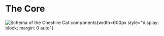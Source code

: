 # The Core

![Schema of the Cheshire Cat components](../../assets/img/diagrams/components.png){width=600px style="display: block; margin: 0 auto"}
